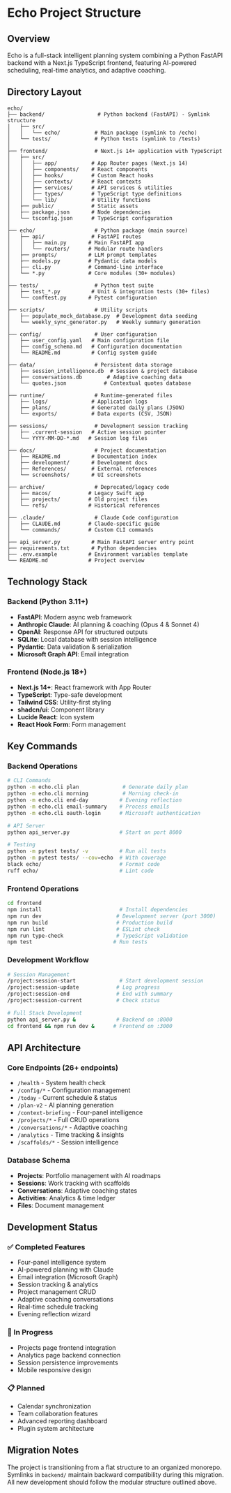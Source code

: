 # Echo Project Structure

## Overview
Echo is a full-stack intelligent planning system combining a Python FastAPI backend with a Next.js TypeScript frontend, featuring AI-powered scheduling, real-time analytics, and adaptive coaching.

## Directory Layout

```
echo/
├── backend/                 # Python backend (FastAPI) - Symlink structure
│   ├── src/
│   │   └── echo/           # Main package (symlink to /echo)
│   └── tests/              # Python tests (symlink to /tests)
│
├── frontend/               # Next.js 14+ application with TypeScript
│   ├── src/
│   │   ├── app/           # App Router pages (Next.js 14)
│   │   ├── components/    # React components
│   │   ├── hooks/         # Custom React hooks
│   │   ├── contexts/      # React contexts
│   │   ├── services/      # API services & utilities
│   │   ├── types/         # TypeScript type definitions
│   │   └── lib/           # Utility functions
│   ├── public/            # Static assets
│   ├── package.json       # Node dependencies
│   └── tsconfig.json      # TypeScript configuration
│
├── echo/                   # Python package (main source)
│   ├── api/               # FastAPI routes
│   │   ├── main.py       # Main FastAPI app
│   │   └── routers/      # Modular route handlers
│   ├── prompts/          # LLM prompt templates
│   ├── models.py         # Pydantic data models
│   ├── cli.py            # Command-line interface
│   └── *.py              # Core modules (30+ modules)
│
├── tests/                  # Python test suite
│   ├── test_*.py          # Unit & integration tests (30+ files)
│   └── conftest.py       # Pytest configuration
│
├── scripts/                # Utility scripts
│   ├── populate_mock_database.py  # Development data seeding
│   └── weekly_sync_generator.py   # Weekly summary generation
│
├── config/                 # User configuration
│   ├── user_config.yaml   # Main configuration file
│   ├── config_schema.md   # Configuration documentation
│   └── README.md          # Config system guide
│
├── data/                   # Persistent data storage
│   ├── session_intelligence.db  # Session & project database
│   ├── conversations.db        # Adaptive coaching data
│   └── quotes.json            # Contextual quotes database
│
├── runtime/                # Runtime-generated files
│   ├── logs/              # Application logs
│   ├── plans/             # Generated daily plans (JSON)
│   └── exports/           # Data exports (CSV, JSON)
│
├── sessions/               # Development session tracking
│   ├── .current-session   # Active session pointer
│   └── YYYY-MM-DD-*.md   # Session log files
│
├── docs/                   # Project documentation
│   ├── README.md          # Documentation index
│   ├── development/       # Development docs
│   ├── References/        # External references
│   └── screenshots/       # UI screenshots
│
├── archive/                # Deprecated/legacy code
│   ├── macos/            # Legacy Swift app
│   ├── projects/         # Old project files
│   └── refs/             # Historical references
│
├── .claude/                # Claude Code configuration
│   ├── CLAUDE.md         # Claude-specific guide
│   └── commands/         # Custom CLI commands
│
├── api_server.py          # Main FastAPI server entry point
├── requirements.txt       # Python dependencies
├── .env.example          # Environment variables template
└── README.md             # Project overview
```

## Technology Stack

### Backend (Python 3.11+)
- **FastAPI**: Modern async web framework
- **Anthropic Claude**: AI planning & coaching (Opus 4 & Sonnet 4)
- **OpenAI**: Response API for structured outputs
- **SQLite**: Local database with session intelligence
- **Pydantic**: Data validation & serialization
- **Microsoft Graph API**: Email integration

### Frontend (Node.js 18+)
- **Next.js 14+**: React framework with App Router
- **TypeScript**: Type-safe development
- **Tailwind CSS**: Utility-first styling
- **shadcn/ui**: Component library
- **Lucide React**: Icon system
- **React Hook Form**: Form management

## Key Commands

### Backend Operations
```bash
# CLI Commands
python -m echo.cli plan              # Generate daily plan
python -m echo.cli morning           # Morning check-in
python -m echo.cli end-day          # Evening reflection
python -m echo.cli email-summary    # Process emails
python -m echo.cli oauth-login      # Microsoft authentication

# API Server
python api_server.py                # Start on port 8000

# Testing
python -m pytest tests/ -v          # Run all tests
python -m pytest tests/ --cov=echo  # With coverage
black echo/                         # Format code
ruff echo/                          # Lint code
```

### Frontend Operations
```bash
cd frontend
npm install                         # Install dependencies
npm run dev                        # Development server (port 3000)
npm run build                      # Production build
npm run lint                       # ESLint check
npm run type-check                 # TypeScript validation
npm test                          # Run tests
```

### Development Workflow
```bash
# Session Management
/project:session-start              # Start development session
/project:session-update            # Log progress
/project:session-end               # End with summary
/project:session-current           # Check status

# Full Stack Development
python api_server.py &             # Backend on :8000
cd frontend && npm run dev &      # Frontend on :3000
```

## API Architecture

### Core Endpoints (26+ endpoints)
- `/health` - System health check
- `/config/*` - Configuration management
- `/today` - Current schedule & status
- `/plan-v2` - AI planning generation
- `/context-briefing` - Four-panel intelligence
- `/projects/*` - Full CRUD operations
- `/conversations/*` - Adaptive coaching
- `/analytics` - Time tracking & insights
- `/scaffolds/*` - Session intelligence

### Database Schema
- **Projects**: Portfolio management with AI roadmaps
- **Sessions**: Work tracking with scaffolds
- **Conversations**: Adaptive coaching states
- **Activities**: Analytics & time ledger
- **Files**: Document management

## Development Status

### ✅ Completed Features
- Four-panel intelligence system
- AI-powered planning with Claude
- Email integration (Microsoft Graph)
- Session tracking & analytics
- Project management CRUD
- Adaptive coaching conversations
- Real-time schedule tracking
- Evening reflection wizard

### 🚧 In Progress
- Projects page frontend integration
- Analytics page backend connection
- Session persistence improvements
- Mobile responsive design

### 📋 Planned
- Calendar synchronization
- Team collaboration features
- Advanced reporting dashboard
- Plugin system architecture

## Migration Notes
The project is transitioning from a flat structure to an organized monorepo. Symlinks in `backend/` maintain backward compatibility during this migration. All new development should follow the modular structure outlined above.
